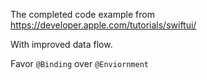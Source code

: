 The completed code example from https://developer.apple.com/tutorials/swiftui/

With improved data flow.

Favor `@Binding` over `@Enviornment` 
